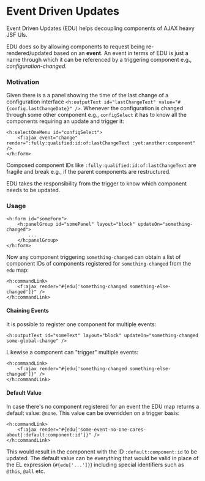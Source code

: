 Event Driven Updates
====================

Event Driven Updates (EDU) helps decoupling components of AJAX heavy JSF UIs.

EDU does so by allowing components to request being re-rendered/updated based on an **event**.
An event in terms of EDU is just a name through which it can be referenced by a triggering component e.g., *configuration-changed*.

### Motivation

Given there is a a panel showing the time of the last change of a configuration interface
`<h:outputText id="lastChangeText" value="#{config.lastChangeDate}" />`.
Whenever the configuration is changed through some other component e.g., `configSelect`
it has to know all the components requiring an update and trigger it:

```xhtml
<h:selectOneMenu id="configSelect">
    <f:ajax event="change" render=":fully:qualified:id:of:lastChangeText :yet:another:component" />
</h:form>
```

Composed component IDs like `:fully:qualified:id:of:lastChangeText` are fragile and
break e.g., if the parent components are restructured.

EDU takes the responsibility from the trigger to know which component needs to be updated.

### Usage

```xhtml
<h:form id="someForm">
    <h:panelGroup id="somePanel" layout="block" updateOn="something-changed">
        ...
    </h:panelGroup>
</h:form>
```

Now any component triggering `something-changed` can obtain a list of component IDs
of components registered for `something-changed` from the `edu` map:

```xhtml
<h:commandLink>
    <f:ajax render="#{edu['something-changed something-else-changed']}" />
</h:commandLink>
```

#### Chaining Events

It is possible to register one component for multiple events:

```xhtml
<h:outputText id="someText" layout="block" updateOn="something-changed some-global-change" />
```

Likewise a component can "trigger" multiple events:

```xhtml
<h:commandLink>
    <f:ajax render="#{edu['something-changed something-else-changed']}" />
</h:commandLink>
```

#### Default Value

In case there's no component registered for an event the EDU map returns a default value: `@none`.
This value can be overridden on a trigger basis:

```xhtml
<h:commandLink>
    <f:ajax render="#{edu['some-event-no-one-cares-about|:default:component:id']}" />
</h:commandLink>
```

This would result in the component with the ID `:default:component:id` to be updated.
The default value can be everything that would be valid in place of the EL expression (`#{edu['...']}`)
including special identifiers such as `@this`, `@all` etc.